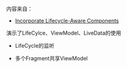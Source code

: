内容来自：

+ [Incorporate Lifecycle-Aware Components](https://developer.android.com/codelabs/android-lifecycles)

演示了LifeCylce、ViewModel、LiveData的使用

+ LifeCycle的监听

+ 多个Fragment共享ViewModel

  
